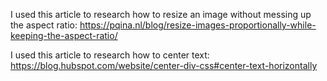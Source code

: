 I used this article to research how to resize an image without messing up the aspect ratio: https://pqina.nl/blog/resize-images-proportionally-while-keeping-the-aspect-ratio/

I used this article to research how to center text: https://blog.hubspot.com/website/center-div-css#center-text-horizontally